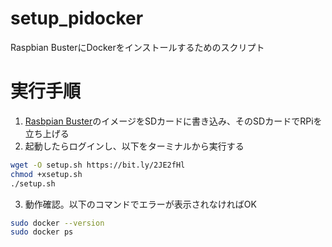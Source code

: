 # setup_pidocker
Raspbian BusterにDockerをインストールするためのスクリプト

# 実行手順

1. [Rasbpian Buster](https://www.raspberrypi.org/downloads/raspbian/)のイメージをSDカードに書き込み、そのSDカードでRPiを立ち上げる
2. 起動したらログインし、以下をターミナルから実行する

```sh
wget -O setup.sh https://bit.ly/2JE2fHl
chmod +xsetup.sh
./setup.sh
```

3. 動作確認。以下のコマンドでエラーが表示されなければOK
```sh
sudo docker --version
sudo docker ps
```
